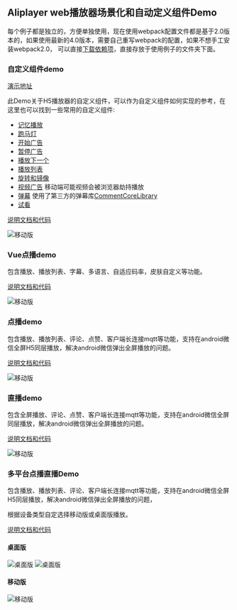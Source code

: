 ## Aliplayer web播放器场景化和自动定义组件Demo

每个例子都是独立的，方便单独使用，现在使用webpack配置文件都是基于2.0版本的，如果使用最新的4.0版本，需要自己重写webpack的配置，如果不想手工安装webpack2.0， 可以直接[下载依赖项](https://player.alicdn.com/aliplayer/node_modules.zip)，直接存放于使用例子的文件夹下面。

### 自定义组件demo

[演示地址](https://player.alicdn.com/aliplayer/presentation/index.html)

此Demo关于H5播放器的自定义组件，可以作为自定义组件如何实现的参考，在这里也可以找到一些常用的自定义组件:

- [记忆播放](https://github.com/aliyunvideo/AliyunPlayer_Web/tree/master/customComponents/src/components/MemoryPlayComponent)
- [跑马灯](https://github.com/aliyunvideo/AliyunPlayer_Web/tree/master/customComponents/src/components/BulletScreenComponent)
- [开始广告](https://github.com/aliyunvideo/AliyunPlayer_Web/tree/master/customComponents/src/components/StartADComponent)
- [暂停广告](https://github.com/aliyunvideo/AliyunPlayer_Web/tree/master/customComponents/src/components/PauseADComponent)
- [播放下一个](https://github.com/aliyunvideo/AliyunPlayer_Web/tree/master/customComponents/src/components/playerNextComponent)
- [播放列表](https://github.com/aliyunvideo/AliyunPlayer_Web/tree/master/customComponents/src/components/PlaylistComponent)
- [旋转和镜像](https://github.com/aliyunvideo/AliyunPlayer_Web/tree/master/customComponents/src/components/RotateMirrorComponent)
- [视频广告](https://github.com/aliyunvideo/AliyunPlayer_Web/tree/master/customComponents/src/components/VideoADComponent) 移动端可能视频会被浏览器劫持播放
- [弹幕](https://github.com/aliyunvideo/AliyunPlayer_Web/tree/master/customComponents/src/components/AliplayerDanmuComponent) 使用了第三方的弹幕库[CommentCoreLibrary](https://github.com/jabbany/CommentCoreLibrary/)
- [试看](https://github.com/aliyunvideo/AliyunPlayer_Web/tree/master/customComponents/src/components/PreviewComponent)

[说明文档和代码](https://github.com/aliyunvideo/AliyunPlayer_Web/tree/master/customComponents)

![移动版](https://player.alicdn.com/aliplayer/img/ad1.png) 

### Vue点播demo

包含播放、播放列表、字幕、多语言、自适应码率，皮肤自定义等功能。

[说明文档和代码](https://github.com/aliyunvideo/AliyunPlayer_Web/tree/master/H5VodVueDemo)

![移动版](https://player.alicdn.com/aliplayer/img/h5vuedemo.png) 

### 点播demo

包含播放、播放列表、评论、点赞、客户端长连接mqtt等功能，支持在android微信全屏H5同层播放，解决android微信弹出全屏播放的问题。

[说明文档和代码](https://github.com/aliyunvideo/AliyunPlayer_Web/tree/master/h5VodDemo)

![移动版](https://player.alicdn.com/aliplayer/img/h5demosmall.png) 

### 直播demo

包含全屏播放、评论、点赞、客户端长连接mqtt等功能，支持在android微信全屏同层播放，解决android微信弹出全屏播放的问题。

[说明文档和代码](https://github.com/aliyunvideo/AliyunPlayer_Web/tree/master/h5LiveDemo)

![移动版](https://player.alicdn.com/aliplayer/img/h5livedemo.png) 

### 多平台点播直播Demo

包含播放、播放列表、评论、客户端长连接mqtt等功能，支持在android微信全屏H5同层播放，解决android微信弹出全屏播放的问题， 

根据设备类型自定选择移动版或桌面版播放。

[说明文档和代码](https://github.com/aliyunvideo/AliyunPlayer_Web/tree/master/multiPlatformLiveDemo)

#### 桌面版

![桌面版](https://player.alicdn.com/aliplayer/img/pclive11.png) ![桌面版](https://player.alicdn.com/aliplayer/img/pclive21.png)

#### 移动版

![移动版](https://player.alicdn.com/aliplayer/img/reacth5live1.png) 

